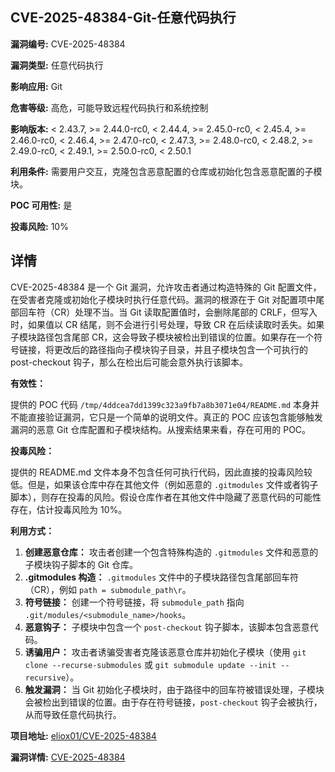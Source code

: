 ## CVE-2025-48384-Git-任意代码执行

**漏洞编号:** CVE-2025-48384

**漏洞类型:** 任意代码执行

**影响应用:** Git

**危害等级:** 高危，可能导致远程代码执行和系统控制

**影响版本:** < 2.43.7, >= 2.44.0-rc0, < 2.44.4, >= 2.45.0-rc0, < 2.45.4, >= 2.46.0-rc0, < 2.46.4, >= 2.47.0-rc0, < 2.47.3, >= 2.48.0-rc0, < 2.48.2, >= 2.49.0-rc0, < 2.49.1, >= 2.50.0-rc0, < 2.50.1

**利用条件:** 需要用户交互，克隆包含恶意配置的仓库或初始化包含恶意配置的子模块。

**POC 可用性:** 是

**投毒风险:** 10%

## 详情

CVE-2025-48384 是一个 Git 漏洞，允许攻击者通过构造特殊的 Git 配置文件，在受害者克隆或初始化子模块时执行任意代码。漏洞的根源在于 Git 对配置项中尾部回车符（CR）处理不当。当 Git 读取配置值时，会删除尾部的 CRLF，但写入时，如果值以 CR 结尾，则不会进行引号处理，导致 CR 在后续读取时丢失。如果子模块路径包含尾部 CR，这会导致子模块被检出到错误的位置。如果存在一个符号链接，将更改后的路径指向子模块钩子目录，并且子模块包含一个可执行的 post-checkout 钩子，那么在检出后可能会意外执行该脚本。

**有效性：**

提供的 POC 代码 `/tmp/4ddcea7dd1399c323a9fb7a8b3071e04/README.md` 本身并不能直接验证漏洞，它只是一个简单的说明文件。真正的 POC 应该包含能够触发漏洞的恶意 Git 仓库配置和子模块结构。从搜索结果来看，存在可用的 POC。

**投毒风险：**

提供的 README.md 文件本身不包含任何可执行代码，因此直接的投毒风险较低。但是，如果该仓库中存在其他文件（例如恶意的 `.gitmodules` 文件或者钩子脚本），则存在投毒的风险。假设仓库作者在其他文件中隐藏了恶意代码的可能性存在，估计投毒风险为 10%。

**利用方式：**

1.  **创建恶意仓库：** 攻击者创建一个包含特殊构造的 `.gitmodules` 文件和恶意的子模块钩子脚本的 Git 仓库。
2.  **.gitmodules 构造：**  `.gitmodules` 文件中的子模块路径包含尾部回车符（CR），例如 `path = submodule_path\r`。
3.  **符号链接：** 创建一个符号链接，将 `submodule_path` 指向 `.git/modules/<submodule_name>/hooks`。
4.  **恶意钩子：** 子模块中包含一个 `post-checkout` 钩子脚本，该脚本包含恶意代码。
5.  **诱骗用户：** 攻击者诱骗受害者克隆该恶意仓库并初始化子模块（使用 `git clone --recurse-submodules` 或 `git submodule update --init --recursive`）。
6.  **触发漏洞：** 当 Git 初始化子模块时，由于路径中的回车符被错误处理，子模块会被检出到错误的位置。由于存在符号链接，`post-checkout` 钩子会被执行，从而导致任意代码执行。

**项目地址:** [eliox01/CVE-2025-48384](https://github.com/eliox01/CVE-2025-48384)

**漏洞详情:** [CVE-2025-48384](https://nvd.nist.gov/vuln/detail/CVE-2025-48384)